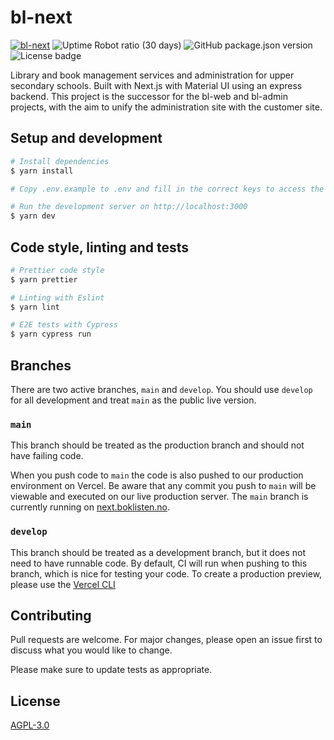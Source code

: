 # bl-next

[![bl-next](https://img.shields.io/endpoint?url=https://dashboard.cypress.io/badge/simple/1mzays/main&style=flat&logo=cypress)](https://dashboard.cypress.io/projects/1mzays/runs)
![Uptime Robot ratio (30 days)](https://img.shields.io/uptimerobot/ratio/m790106369-0ed2a627f24343cf93d2bba7)
![GitHub package.json version](https://img.shields.io/github/package-json/v/boklisten/bl-next)
![License badge](https://img.shields.io/github/license/boklisten/bl-next)

Library and book management services and administration for upper secondary schools. Built with Next.js with Material UI using an express backend. This project is the successor for the bl-web and bl-admin projects, with the aim to unify the administration site with the customer site.

## Setup and development

```bash
# Install dependencies
$ yarn install

# Copy .env.example to .env and fill in the correct keys to access the required apis

# Run the development server on http://localhost:3000
$ yarn dev

```

## Code style, linting and tests

```bash
# Prettier code style
$ yarn prettier

# Linting with Eslint
$ yarn lint

# E2E tests with Cypress
$ yarn cypress run

```

## Branches

There are two active branches, `main` and `develop`. You should use `develop` for all
development and treat `main` as the public live version.

### `main`

This branch should be treated as the production branch and should not have
failing code.

When you push code to `main` the code is also pushed to our production
environment on Vercel. Be aware that any commit you push to `main` will be
viewable and executed on our live production server. The `main` branch is
currently running on [next.boklisten.no](https://next.boklisten.no).

### `develop`

This branch should be treated as a development branch, but it does not need to have runnable code. By default, CI will run when pushing to this branch, which is nice for testing your code.
To create a production preview, please use the [Vercel CLI](https://vercel.com/docs/cli)

## Contributing

Pull requests are welcome. For major changes, please open an issue first to discuss what you would like to change.

Please make sure to update tests as appropriate.

## License

[AGPL-3.0](LICENSE)
